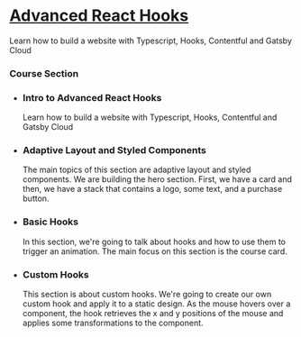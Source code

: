 # [Advanced React Hooks](https://designcode.io/advanced-react-hooks)

<!-- ## Learn how to build a website with Typescript, Hooks, Contentful and Gatsby Cloud -->
<p>Learn how to build a website with Typescript, Hooks, Contentful and Gatsby Cloud</p>

### Course Section

- ### Intro to Advanced React Hooks <br>

  Learn how to build a website with Typescript, Hooks, Contentful and Gatsby Cloud

- ### Adaptive Layout and Styled Components <br>

  The main topics of this section are adaptive layout and styled components. We are building the hero section. First, we have a card and then, we have a stack that contains a     logo, some text, and a purchase button.

- ### Basic Hooks <br>

  In this section, we're going to talk about hooks and how to use them to trigger an animation. The main focus on this section is the course card.

- ### Custom Hooks <br>

  This section is about custom hooks. We're going to create our own custom hook and apply it to a static design. As the mouse hovers over a component, the hook retrieves the x and y positions of the mouse and applies some transformations to the component.
